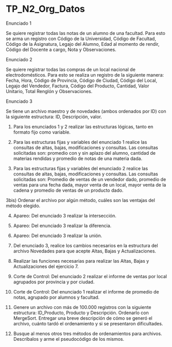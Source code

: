 # TP_N2_Org_Datos


Enunciado 1

Se quiere registrar todas las notas de un alumno de una facultad. Para esto se arma un registro con Código de la Universidad, Código de Facultad, Código de la Asignatura, Legajo del Alumno, Edad al momento de rendir, Código del Docente a cargo, Nota y Observaciones.

Enunciado 2

Se quiere registrar todas las compras de un local nacional de electrodomésticos. Para esto se realiza un registro de la siguiente manera: Fecha, Hora, Código de Provincia, Código de Ciudad, Código del Local, Legajo del Vendedor, Factura, Código del Producto, Cantidad, Valor Unitario, Total Renglón y Observaciones.

Enunciado 3

Se tiene un archivo maestro y de novedades (ambos ordenados por ID) con la siguiente estructura: ID, Descripción, valor.


1) Para los enunciados 1 y 2 realizar las estructuras lógicas, tanto en formato fijo como variable.


2) Para las estructuras fijas y variables del enunciado 1 realice las consultas de altas, bajas, modificaciones y consultas. Las consultas solicitadas son: promedio con y sin aplazo del alumno, cantidad de materias rendidas y promedio de notas de una materia dada.


3) Para las estructuras fijas y variables del enunciado 2 realice las consultas de altas, bajas, modificaciones y consultas. Las consultas solicitadas son: Promedio de ventas de un vendedor dado, promedio de ventas para una fecha dada, mayor venta de un local, mayor venta de la cadena y promedio de ventas de un producto dado.


3bis) Ordenar el archivo por algún método, cuáles son las ventajas del método elegido.


4) Apareo: Del enunciado 3 realizar la intersección.


5) Apareo: Del enunciado 3 realizar la diferencia.


6) Apareo: Del enunciado 3 realizar la unión.


7) Del enunciado 3, realice los cambios necesarios en la estructura del archivo Novedades para que acepte Altas, Bajas y Actualizaciones.


8) Realizar las funciones necesarias para realizar las Altas, Bajas y Actualizaciones del ejercicio 7.


9) Corte de Control: Del enunciado 2 realizar el informe de ventas por local agrupados por provincia y por ciudad.


10) Corte de Control: Del enunciado 1 realizar el informe de promedio de notas, agrupado por alumnos y facultad.


11) Genere un archivo con más de 100.000 registros con la siguiente estructura: ID_Producto, Producto y Descripción. Ordenarlo con MergeSort. Entregar una breve descripción de cómo se generó el archivo, cuánto tardó el ordenamiento y si se presentaron dificultades.


12) Busque al menos otros tres métodos de ordenamientos para archivos. Descríbalos y arme el pseudocódigo de los mismos.
